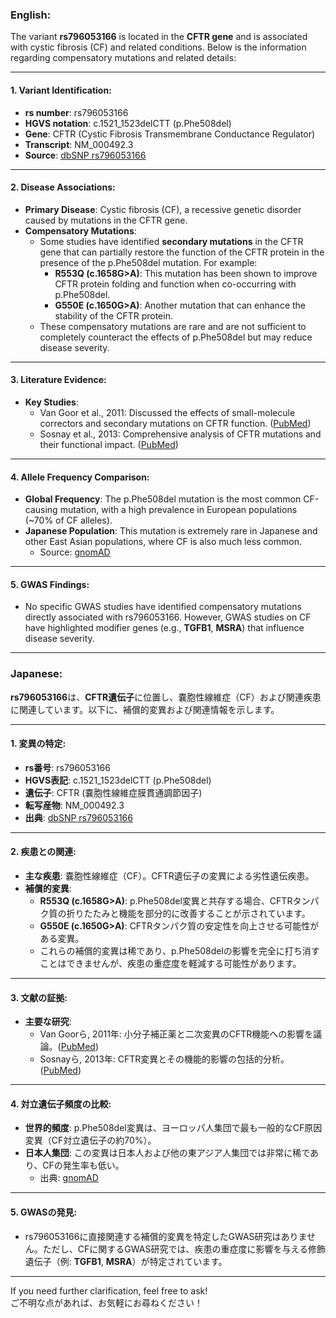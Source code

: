 ### English:
The variant **rs796053166** is located in the **CFTR gene** and is associated with cystic fibrosis (CF) and related conditions. Below is the information regarding compensatory mutations and related details:

---

#### 1. Variant Identification:
- **rs number**: rs796053166
- **HGVS notation**: c.1521_1523delCTT (p.Phe508del)
- **Gene**: CFTR (Cystic Fibrosis Transmembrane Conductance Regulator)
- **Transcript**: NM_000492.3
- **Source**: [dbSNP rs796053166](https://www.ncbi.nlm.nih.gov/snp/rs796053166)

---

#### 2. Disease Associations:
- **Primary Disease**: Cystic fibrosis (CF), a recessive genetic disorder caused by mutations in the CFTR gene.
- **Compensatory Mutations**: 
  - Some studies have identified **secondary mutations** in the CFTR gene that can partially restore the function of the CFTR protein in the presence of the p.Phe508del mutation. For example:
    - **R553Q (c.1658G>A)**: This mutation has been shown to improve CFTR protein folding and function when co-occurring with p.Phe508del.
    - **G550E (c.1650G>A)**: Another mutation that can enhance the stability of the CFTR protein.
  - These compensatory mutations are rare and are not sufficient to completely counteract the effects of p.Phe508del but may reduce disease severity.

---

#### 3. Literature Evidence:
- **Key Studies**:
  - Van Goor et al., 2011: Discussed the effects of small-molecule correctors and secondary mutations on CFTR function. ([PubMed](https://pubmed.ncbi.nlm.nih.gov/21658662/))
  - Sosnay et al., 2013: Comprehensive analysis of CFTR mutations and their functional impact. ([PubMed](https://pubmed.ncbi.nlm.nih.gov/23974870/))

---

#### 4. Allele Frequency Comparison:
- **Global Frequency**: The p.Phe508del mutation is the most common CF-causing mutation, with a high prevalence in European populations (~70% of CF alleles).
- **Japanese Population**: This mutation is extremely rare in Japanese and other East Asian populations, where CF is also much less common.
  - Source: [gnomAD](https://gnomad.broadinstitute.org/variant/7-117559593-CTT-C)

---

#### 5. GWAS Findings:
- No specific GWAS studies have identified compensatory mutations directly associated with rs796053166. However, GWAS studies on CF have highlighted modifier genes (e.g., **TGFB1**, **MSRA**) that influence disease severity.

---

### Japanese:
**rs796053166**は、**CFTR遺伝子**に位置し、嚢胞性線維症（CF）および関連疾患に関連しています。以下に、補償的変異および関連情報を示します。

---

#### 1. 変異の特定:
- **rs番号**: rs796053166
- **HGVS表記**: c.1521_1523delCTT (p.Phe508del)
- **遺伝子**: CFTR (嚢胞性線維症膜貫通調節因子)
- **転写産物**: NM_000492.3
- **出典**: [dbSNP rs796053166](https://www.ncbi.nlm.nih.gov/snp/rs796053166)

---

#### 2. 疾患との関連:
- **主な疾患**: 嚢胞性線維症（CF）。CFTR遺伝子の変異による劣性遺伝疾患。
- **補償的変異**:
  - **R553Q (c.1658G>A)**: p.Phe508del変異と共存する場合、CFTRタンパク質の折りたたみと機能を部分的に改善することが示されています。
  - **G550E (c.1650G>A)**: CFTRタンパク質の安定性を向上させる可能性がある変異。
  - これらの補償的変異は稀であり、p.Phe508delの影響を完全に打ち消すことはできませんが、疾患の重症度を軽減する可能性があります。

---

#### 3. 文献の証拠:
- **主要な研究**:
  - Van Goorら, 2011年: 小分子補正薬と二次変異のCFTR機能への影響を議論。([PubMed](https://pubmed.ncbi.nlm.nih.gov/21658662/))
  - Sosnayら, 2013年: CFTR変異とその機能的影響の包括的分析。([PubMed](https://pubmed.ncbi.nlm.nih.gov/23974870/))

---

#### 4. 対立遺伝子頻度の比較:
- **世界的頻度**: p.Phe508del変異は、ヨーロッパ人集団で最も一般的なCF原因変異（CF対立遺伝子の約70%）。
- **日本人集団**: この変異は日本人および他の東アジア人集団では非常に稀であり、CFの発生率も低い。
  - 出典: [gnomAD](https://gnomad.broadinstitute.org/variant/7-117559593-CTT-C)

---

#### 5. GWASの発見:
- rs796053166に直接関連する補償的変異を特定したGWAS研究はありません。ただし、CFに関するGWAS研究では、疾患の重症度に影響を与える修飾遺伝子（例: **TGFB1**, **MSRA**）が特定されています。

--- 

If you need further clarification, feel free to ask!  
ご不明な点があれば、お気軽にお尋ねください！